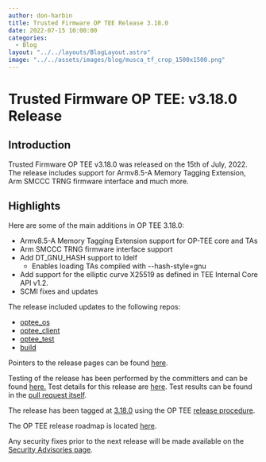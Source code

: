 ```yaml
---
author: don-harbin
title: Trusted Firmware OP TEE Release 3.18.0
date: 2022-07-15 10:00:00
categories:
  - Blog
layout: "../../layouts/BlogLayout.astro"
image: "../../assets/images/blog/musca_tf_crop_1500x1500.png"
---
```


# **Trusted Firmware OP TEE: v3.18.0 Release**

## Introduction

Trusted Firmware OP TEE v3.18.0 was released on the 15th of July, 2022. The release includes support for Armv8.5-A Memory Tagging Extension, Arm SMCCC TRNG firmware interface and much more.

## Highlights

Here are some of the main additions in OP TEE 3.18.0:

- Armv8.5-A Memory Tagging Extension support for OP-TEE core and TAs
- Arm SMCCC TRNG firmware interface support
- Add DT_GNU_HASH support to ldelf
  - Enables loading TAs compiled with --hash-style=gnu
- Add support for the elliptic curve X25519 as defined in TEE Internal Core API v1.2.
- SCMI fixes and updates

The release included updates to the following repos:

- [optee_os](https://optee.readthedocs.io/en/latest/building/gits/optee_os.html#optee-os)
- [optee_client](https://optee.readthedocs.io/en/latest/building/gits/optee_client.html#optee-client)
- [optee_test](https://optee.readthedocs.io/en/latest/building/gits/optee_test.html#optee-test)
- [build](https://optee.readthedocs.io/en/latest/building/gits/build.html#build)

Pointers to the release pages can be found [here](https://github.com/OP-TEE/optee_os/blob/3.18.0/CHANGELOG.md).

Testing of the release has been performed by the committers and can be found [here.](https://github.com/OP-TEE/optee_os/commit/1ee647035939e073a2e8dddb727c0f019cc035f1)
Test details for this release are [here](https://optee.readthedocs.io/en/latest/building/gits/optee_test.html). Test results can be found in the [pull request itself](https://github.com/OP-TEE/optee_os/pull/5395).

The release has been tagged at [3.18.0](https://github.com/OP-TEE/optee_os/releases/tag/3.18.0) using the OP TEE [release procedure](https://optee.readthedocs.io/en/latest/general/releases.html#release-procedure).

The OP TEE release roadmap is located [here](https://optee.readthedocs.io/en/latest/general/releases.html).

Any security fixes prior to the next release will be made available on the [Security Advisories page](https://github.com/OP-TEE/optee_os/security/advisories?state=published).
